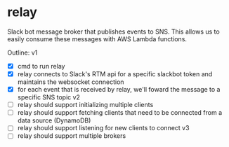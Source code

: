 # relay

Slack bot message broker that publishes events to SNS. This allows us to easily
consume these messages with AWS Lambda functions.

Outline:
v1
- [x] cmd to run relay
- [x] relay connects to Slack's RTM api for a specific slackbot token and maintains the websocket connection
- [x] for each event that is received by relay, we'll foward the message to a specific SNS topic
v2
- [ ] relay should support initializing multiple clients
- [ ] relay should support fetching clients that need to be connected from a data source (DynamoDB)
- [ ] relay should support listening for new clients to connect
v3
- [ ] relay should support multiple brokers
